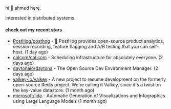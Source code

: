 hi 👋 ahmed here.

interested in distributed systems.

#### check out my recent stars

- [PostHog/posthog](https://github.com/PostHog/posthog) - 🦔 PostHog provides open-source product analytics, session recording, feature flagging and A/B testing that you can self-host. (1 day ago)
- [calcom/cal.com](https://github.com/calcom/cal.com) - Scheduling infrastructure for absolutely everyone. (2 days ago)
- [daytonaio/daytona](https://github.com/daytonaio/daytona) - The Open Source Dev Environment Manager. (2 days ago)
- [valkey-io/valkey](https://github.com/valkey-io/valkey) - A new project to resume development on the formerly open-source Redis project. We&#39;re calling it Valkey, since it&#39;s a twist on the key-value datastore. (1 month ago)
- [microsoft/lida](https://github.com/microsoft/lida) - Automatic Generation of Visualizations and Infographics using Large Language Models (1 month ago)

